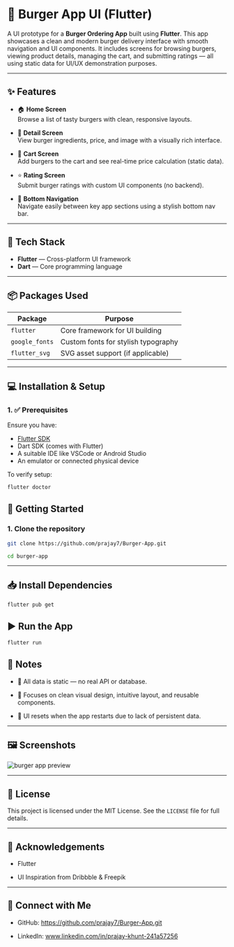 # 🍔 Burger App UI (Flutter)

A UI prototype for a **Burger Ordering App** built using **Flutter**. This app showcases a clean and modern burger delivery interface with smooth navigation and UI components. It includes screens for browsing burgers, viewing product details, managing the cart, and submitting ratings — all using static data for UI/UX demonstration purposes.

---

## ✨ Features

- 🏠 **Home Screen**  
  Browse a list of tasty burgers with clean, responsive layouts.

- 📄 **Detail Screen**  
  View burger ingredients, price, and image with a visually rich interface.

- 🛒 **Cart Screen**  
  Add burgers to the cart and see real-time price calculation (static data).

- ⭐ **Rating Screen**  
  Submit burger ratings with custom UI components (no backend).

- 📱 **Bottom Navigation**  
  Navigate easily between key app sections using a stylish bottom nav bar.

---

## 🔧 Tech Stack

- **Flutter** — Cross-platform UI framework  
- **Dart** — Core programming language  
---

## 📦 Packages Used

| Package         | Purpose                              |
|------------------|--------------------------------------|
| `flutter`        | Core framework for UI building       |
| `google_fonts`   | Custom fonts for stylish typography  |
| `flutter_svg`    | SVG asset support (if applicable)    |

---

## 💻 Installation & Setup

### 1. ✅ Prerequisites

Ensure you have:

- [Flutter SDK](https://flutter.dev/docs/get-started/install)
- Dart SDK (comes with Flutter)
- A suitable IDE like VSCode or Android Studio
- An emulator or connected physical device

To verify setup:

```bash
flutter doctor

```

## 🚀 Getting Started

### 1. Clone the repository

```bash
git clone https://github.com/prajay7/Burger-App.git

cd burger-app
```

---

## 📥 Install Dependencies
```bash
flutter pub get
```

## ▶️ Run the App
```bash
flutter run
```

## 🧪 Notes

- 🧾 All data is static — no real API or database.
  
- 🎯 Focuses on clean visual design, intuitive layout, and reusable components.
  
- 🔄 UI resets when the app restarts due to lack of persistent data.

---

## 🖼️ Screenshots

![burger app preview](https://github.com/user-attachments/assets/dbd67788-6d73-4908-8962-8358dd5b8cb3)

---

## 📄 License

This project is licensed under the MIT License.
See the `LICENSE` file for full details.

---

## 🙌 Acknowledgements

- Flutter

- UI Inspiration from Dribbble & Freepik

---

## 🔗 Connect with Me

- GitHub: https://github.com/prajay7/Burger-App.git

- LinkedIn: www.linkedin.com/in/prajay-khunt-241a57256
